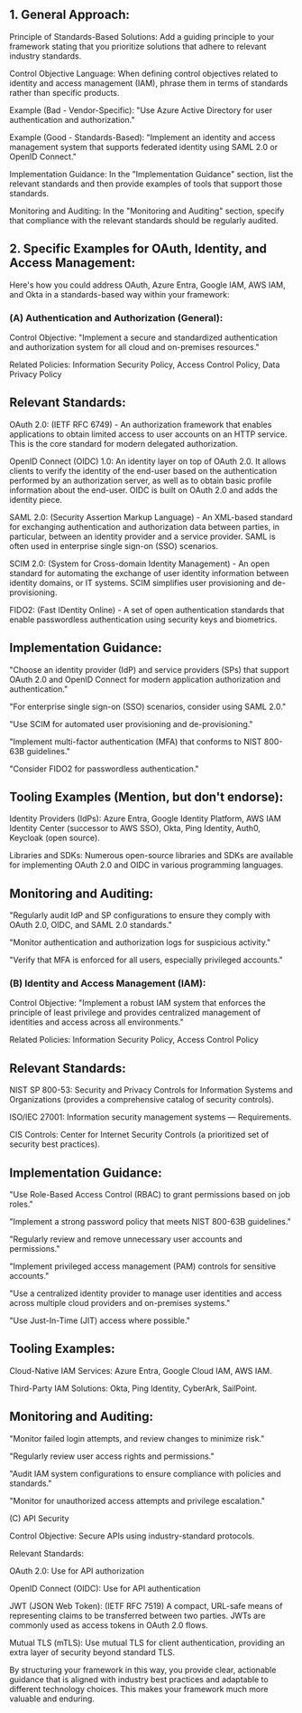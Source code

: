 ## 1. General Approach:

Principle of Standards-Based Solutions: Add a guiding principle to your framework stating that you prioritize solutions that adhere to relevant industry standards.

Control Objective Language: When defining control objectives related to identity and access management (IAM), phrase them in terms of standards rather than specific products.

Example (Bad - Vendor-Specific): "Use Azure Active Directory for user authentication and authorization."

Example (Good - Standards-Based): "Implement an identity and access management system that supports federated identity using SAML 2.0 or OpenID Connect."

Implementation Guidance: In the "Implementation Guidance" section, list the relevant standards and then provide examples of tools that support those standards.

Monitoring and Auditing: In the "Monitoring and Auditing" section, specify that compliance with the relevant standards should be regularly audited.

## 2. Specific Examples for OAuth, Identity, and Access Management:

Here's how you could address OAuth, Azure Entra, Google IAM, AWS IAM, and Okta in a standards-based way within your framework:

### (A) Authentication and Authorization (General):

Control Objective: "Implement a secure and standardized authentication and authorization system for all cloud and on-premises resources."

Related Policies: Information Security Policy, Access Control Policy, Data Privacy Policy

## Relevant Standards:

OAuth 2.0: (IETF RFC 6749) - An authorization framework that enables applications to obtain limited access to user accounts on an HTTP service. This is the core standard for modern delegated authorization.

OpenID Connect (OIDC) 1.0: An identity layer on top of OAuth 2.0. It allows clients to verify the identity of the end-user based on the authentication performed by an authorization server, as well as to obtain basic profile information about the end-user. OIDC is built on OAuth 2.0 and adds the identity piece.

SAML 2.0: (Security Assertion Markup Language) - An XML-based standard for exchanging authentication and authorization data between parties, in particular, between an identity provider and a service provider. SAML is often used in enterprise single sign-on (SSO) scenarios.

SCIM 2.0: (System for Cross-domain Identity Management) - An open standard for automating the exchange of user identity information between identity domains, or IT systems. SCIM simplifies user provisioning and de-provisioning.

FIDO2: (Fast IDentity Online) - A set of open authentication standards that enable passwordless authentication using security keys and biometrics.

## Implementation Guidance:

"Choose an identity provider (IdP) and service providers (SPs) that support OAuth 2.0 and OpenID Connect for modern application authorization and authentication."

"For enterprise single sign-on (SSO) scenarios, consider using SAML 2.0."

"Use SCIM for automated user provisioning and de-provisioning."

"Implement multi-factor authentication (MFA) that conforms to NIST 800-63B guidelines."

"Consider FIDO2 for passwordless authentication."

## Tooling Examples (Mention, but don't endorse):

Identity Providers (IdPs): Azure Entra, Google Identity Platform, AWS IAM Identity Center (successor to AWS SSO), Okta, Ping Identity, Auth0, Keycloak (open source).

Libraries and SDKs: Numerous open-source libraries and SDKs are available for implementing OAuth 2.0 and OIDC in various programming languages.

## Monitoring and Auditing:

"Regularly audit IdP and SP configurations to ensure they comply with OAuth 2.0, OIDC, and SAML 2.0 standards."

"Monitor authentication and authorization logs for suspicious activity."

"Verify that MFA is enforced for all users, especially privileged accounts."

### (B) Identity and Access Management (IAM):

Control Objective: "Implement a robust IAM system that enforces the principle of least privilege and provides centralized management of identities and access across all environments."

Related Policies: Information Security Policy, Access Control Policy

## Relevant Standards:

NIST SP 800-53: Security and Privacy Controls for Information Systems and Organizations (provides a comprehensive catalog of security controls).

ISO/IEC 27001: Information security management systems — Requirements.

CIS Controls: Center for Internet Security Controls (a prioritized set of security best practices).

## Implementation Guidance:

"Use Role-Based Access Control (RBAC) to grant permissions based on job roles."

"Implement a strong password policy that meets NIST 800-63B guidelines."

"Regularly review and remove unnecessary user accounts and permissions."

"Implement privileged access management (PAM) controls for sensitive accounts."

"Use a centralized identity provider to manage user identities and access across multiple cloud providers and on-premises systems."

"Use Just-In-Time (JIT) access where possible."

## Tooling Examples:

Cloud-Native IAM Services: Azure Entra, Google Cloud IAM, AWS IAM.

Third-Party IAM Solutions: Okta, Ping Identity, CyberArk, SailPoint.

## Monitoring and Auditing:
"Monitor failed login attempts, and review changes to minimize risk."

"Regularly review user access rights and permissions."

"Audit IAM system configurations to ensure compliance with policies and standards."

"Monitor for unauthorized access attempts and privilege escalation."

(C) API Security

Control Objective: Secure APIs using industry-standard protocols.

Relevant Standards:

OAuth 2.0: Use for API authorization

OpenID Connect (OIDC): Use for API authentication

JWT (JSON Web Token): (IETF RFC 7519) A compact, URL-safe means of representing claims to be transferred between two parties. JWTs are commonly used as access tokens in OAuth 2.0 flows.

Mutual TLS (mTLS): Use mutual TLS for client authentication, providing an extra layer of security beyond standard TLS.

By structuring your framework in this way, you provide clear, actionable guidance that is aligned with industry best practices and adaptable to different technology choices. This makes your framework much more valuable and enduring.
